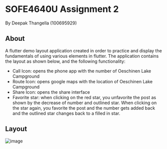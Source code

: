 # SOFE4640U Assignment 2
By Deepak Thangella (100695929)

## About
A flutter demo layout application created in order to practice and display the fundamentals of using various elements in flutter.
The application contains the layout as shown below, and the following functionality:
   - Call Icon: opens the phone app with the number of Oeschinen Lake Campground
   - Route Icon: opens google maps with the location of Oeschinen Lake Campground
   - Share Icon: opens the share interface
   - Favorite star: when clicking on the red star, you unfavorite the post as shown by the decrease of number and outlined star. When clicking on the star again, you favorite the post and the number gets added back and the outlined star changes back to a filled in star.

## Layout
![image](https://user-images.githubusercontent.com/57687837/202954841-8c842d07-770e-466a-90ed-0765fe4b562c.png)


